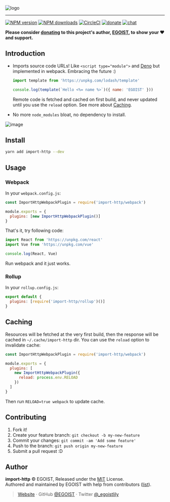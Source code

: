 <img src="https://user-images.githubusercontent.com/8784712/51839289-d122a380-2343-11e9-90b8-bc2756c5dee9.png" alt="logo">

---

[![NPM version](https://badgen.net/npm/v/import-http)](https://npmjs.com/package/import-http) [![NPM downloads](https://badgen.net/npm/dm/import-http)](https://npmjs.com/package/import-http) [![CircleCI](https://badgen.net/circleci/github/egoist/import-http/master)](https://circleci.com/gh/egoist/import-http/tree/master) [![donate](https://badgen.net/badge/support%20me/donate/ff69b4)](https://patreon.com/egoist) [![chat](https://badgen.net/badge/chat%20on/discord/7289DA)](https://chat.egoist.sh)

**Please consider [donating](https://www.patreon.com/egoist) to this project's author, [EGOIST](#author), to show your ❤️ and support.**

## Introduction

- Imports source code URLs! Like `<script type="module">` and [Deno](https://github.com/denoland/deno) but implemented in webpack. Embracing the future :)

  ```js
  import template from 'https://unpkg.com/lodash/template'

  console.log(template(`Hello <%= name %>`)({ name: 'EGOIST' }))
  ```

  Remote code is fetched and cached on first build, and never updated until
  you use the `reload` option. See more about [Caching](#caching).

- No more `node_modules` bloat, no dependency to install.

![image](https://unpkg.com/@egoist/media/projects/import-http/preview.svg)

## Install

```bash
yarn add import-http --dev
```

## Usage

### Webpack

In your `webpack.config.js`:

```js
const ImportHttpWebpackPlugin = require('import-http/webpack')

module.exports = {
  plugins: [new ImportHttpWebpackPlugin()]
}
```

That's it, try following code:

```js
import React from 'https://unpkg.com/react'
import Vue from 'https://unpkg.com/vue'

console.log(React, Vue)
```

Run webpack and it just works.

### Rollup

In your `rollup.config.js`:

```js
export default {
  plugins: [require('import-http/rollup')()]
}
```

## Caching

Resources will be fetched at the very first build, then the response will be cached in `~/.cache/import-http` dir. You can use the `reload` option to invalidate cache:

```js
const ImportHttpWebpackPlugin = require('import-http/webpack')

module.exports = {
  plugins: [
    new ImportHttpWebpackPlugin({
      reload: process.env.RELOAD
    })
  ]
}
```

Then run `RELOAD=true webpack` to update cache.

## Contributing

1. Fork it!
2. Create your feature branch: `git checkout -b my-new-feature`
3. Commit your changes: `git commit -am 'Add some feature'`
4. Push to the branch: `git push origin my-new-feature`
5. Submit a pull request :D

## Author

**import-http** © EGOIST, Released under the [MIT](./LICENSE) License.<br>
Authored and maintained by EGOIST with help from contributors ([list](https://github.com/egoist/import-http/contributors)).

> [Website](https://egoist.sh) · GitHub [@EGOIST](https://github.com/egoist) · Twitter [@\_egoistlily](https://twitter.com/_egoistlily)
